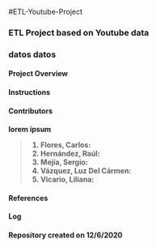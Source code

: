 #ETL-Youtube-Project

<h3>ETL Project based on Youtube data<h3>

datos datos

<h4>Project Overview<h4>


<h4>Instructions<h4>


<h4>Contributors<h4>

lorem ipsum
>1. Flores, Carlos:  
>2. Hernández, Raúl:  
>3. Mejía, Sergio:  
>4. Vázquez, Luz Del Cármen:  
>5. Vicario, Liliana:  
  
<h4>References<h4>

<h4>Log<h4>  
  Repository created on 12/6/2020
  
